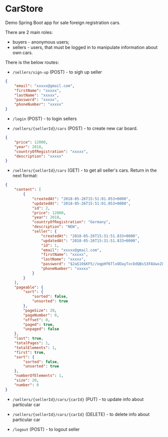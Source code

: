 # CarStore
Demo Spring Boot app for sale foreign registration cars.

There are 2 main roles:
- buyers - anonymous users;
- sellers - users, that must be logged in to manipulate
information about own cars.

There is the below routes:
- `/sellers/sign-up` (POST) - to sigh up seller

```json
{
	"email": "xxxxx@gmail.com",
	"firstName": "xxxxx",
	"lastName": "xxxxx",
	"password": "xxxxx",
	"phoneNumber": "xxxxx"
}
```

- `/login` (POST) - to login sellers

- `/sellers/{sellerId}/cars` (POST) - to create new car board.
```json
{
	"price": 12000,
	"year": 2018,
	"countryOfRegistration": "xxxxx",
	"description": "xxxxx"
}
```

- `/sellers/{sellerId}/cars` (GET) - to get all seller's cars. Return in the next format:
```json
{
    "content": [
        {
            "createdAt": "2018-05-26T15:51:01.053+0000",
            "updatedAt": "2018-05-26T15:51:01.053+0000",
            "id": 2,
            "price": 12000,
            "year": 2018,
            "countryOfRegistration": "Germany",
            "description": "NEW",
            "seller": {
                "createdAt": "2018-05-26T15:31:51.833+0000",
                "updatedAt": "2018-05-26T15:31:51.833+0000",
                "id": 1,
                "email": "xxxxx@gmail.com",
                "firstName": "xxxxx",
                "lastName": "xxxxx",
                "password": "$2a$10$KF5//oqpHf6TlxODayTxcOdQBsS3FAUwxZ8hT.WWLxCnzDNqKkNBG",
                "phoneNumber": "xxxxx"
            }
        }
    ],
    "pageable": {
        "sort": {
            "sorted": false,
            "unsorted": true
        },
        "pageSize": 20,
        "pageNumber": 0,
        "offset": 0,
        "paged": true,
        "unpaged": false
    },
    "last": true,
    "totalPages": 1,
    "totalElements": 1,
    "first": true,
    "sort": {
        "sorted": false,
        "unsorted": true
    },
    "numberOfElements": 1,
    "size": 20,
    "number": 0
}
```

- `/sellers/{sellerId}/cars/{carId}` (PUT) - to update info about particular car

- `/sellers/{sellerId}/cars/{carId}` (DELETE) - to delete info about particular car

- `/logout` (POST) - to logout seller
